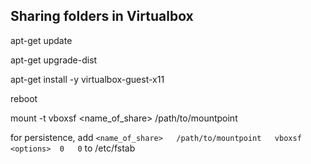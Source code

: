 ## Sharing folders in Virtualbox

apt-get update

apt-get upgrade-dist

apt-get install -y virtualbox-guest-x11

reboot

mount -t vboxsf <name_of_share> /path/to/mountpoint

for persistence, add `<name_of_share>   /path/to/mountpoint   vboxsf   <options>  0   0` to /etc/fstab
